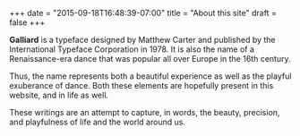 +++
date = "2015-09-18T16:48:39-07:00"
title = "About this site"
draft = false
+++

**Galliard** is a typeface designed by Matthew Carter and published
by the International Typeface Corporation in 1978.  It is also the
name of a Renaissance-era dance that was popular all over Europe
in the 16th century.

Thus, the name represents both a beautiful experience as well as
the playful exuberance of dance. Both these elements are hopefully
present in this website, and in life as well.

These writings are an attempt to capture, in words, the beauty,
precision, and playfulness of life and the world around us.
